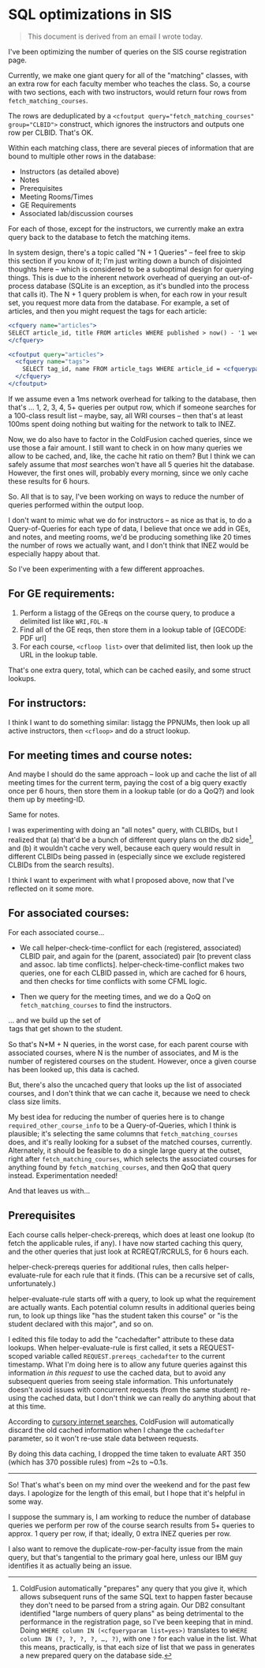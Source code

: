 # SQL optimizations in SIS

> This document is derived from an email I wrote today.

I've been optimizing the number of queries on the SIS course registration page.

Currently, we make one giant query for all of the "matching" classes, with an extra row for each faculty member who teaches the class. So, a course with two sections, each with two instructors, would return four rows from `fetch_matching_courses`.

The rows are deduplicated by a `<cfoutput query="fetch_matching_courses" group="CLBID">` construct, which ignores the instructors and outputs one row per CLBID. That's OK.

Within each matching class, there are several pieces of information that are bound to multiple other rows in the database:

- Instructors (as detailed above)
- Notes
- Prerequisites
- Meeting Rooms/Times
- GE Requirements
- Associated lab/discussion courses

For each of those, except for the instructors, we currently make an extra query back to the database to fetch the matching items.

In system design, there's a topic called "N + 1 Queries" – feel free to skip this section if you know of it; I'm just writing down a bunch of disjointed thoughts here – which is considered to be a suboptimal design for querying things. This is due to the inherent network overhead of querying an out-of-process database (SQLite is an exception, as it's bundled into the process that calls it). The N + 1 query problem is when, for each row in your result set, you request more data from the database. For example, a set of articles, and then you might request the tags for each article:

```cfml
<cfquery name="articles">
SELECT article_id, title FROM articles WHERE published > now() - '1 week'
</cfquery>

<cfoutput query="articles">
  <cfquery name="tags">
    SELECT tag_id, name FROM article_tags WHERE article_id = <cfqueryparam value="#articles.article_id#">
  </cfquery>
</cfoutput>
```

If we assume even a 1ms network overhead for talking to the database, then that's … 1, 2, 3, 4, 5+ queries per output row, which if someone searches for a 100-class result list – maybe, say, all WRI courses – then that's at least 100ms spent doing nothing but waiting for the network to talk to INEZ.

Now, we do also have to factor in the ColdFusion cached queries, since we use those a fair amount. I still want to check in on how many queries we allow to be cached, and, like, the cache hit ratio on them? But I think we can safely assume that _most_ searches won't have all 5 queries hit the database. However, the first ones will, probably every morning, since we only cache these results for 6 hours.

So. All that is to say, I've been working on ways to reduce the number of queries performed within the output loop.

I don't want to mimic what we do for instructors – as nice as that is, to do a Query-of-Queries for each type of data, I believe that once we add in GEs, and notes, and meeting rooms, we'd be producing something like 20 times the number of rows we actually want, and I don't think that INEZ would be especially happy about that.

So I've been experimenting with a few different approaches. 

## For GE requirements: 

1. Perform a listagg of the GEreqs on the course query, to produce a delimited list like `WRI,FOL-N`
2. Find all of the GE reqs, then store them in a lookup table of [GECODE: PDF url]
3. For each course, `<cfloop list>` over that delimited list, then look up the URL in the lookup table.

That's one extra query, total, which can be cached easily, and some struct lookups.

## For instructors:

I think I want to do something similar: listagg the PPNUMs, then look up all active instructors, then `<cfloop>` and do a struct lookup.

## For meeting times and course notes:

And maybe I should do the same approach – look up and cache the list of all meeting times for the current term, paying the cost of a big query exactly once per 6 hours, then store them in a lookup table (or do a QoQ?) and look them up by meeting-ID.

Same for notes.

I was experimenting with doing an "all notes" query, with CLBIDs, but I realized that (a) that'd be a bunch of different query plans on the db2 side[^1], and (b) it wouldn't cache very well, because each query would result in different CLBIDs being passed in (especially since we exclude registered CLBIDs from the search results).

I think I want to experiment with what I proposed above, now that I've reflected on it some more.

## For associated courses:

For each associated course…

- We call helper-check-time-conflict for each (registered, associated) CLBID pair, and again for the (parent, associated) pair [to prevent class and assoc. lab time conflicts]. helper-check-time-conflict makes two queries, one for each CLBID passed in, which are cached for 6 hours, and then checks for time conflicts with some CFML logic.

- Then we query for the meeting times, and we do a QoQ on `fetch_matching_courses` to find the instructors.

… and we build up the set of <option> tags that get shown to the student.

So that's N*M + N queries, in the worst case, for each parent course with associated courses, where N is the number of associates, and M is the number of registered courses on the student. However, once a given course has been looked up, this data is cached. 

But, there's also the uncached query that looks up the list of associated courses, and I don't think that we can cache it, because we need to check class size limits.

My best idea for reducing the number of queries here is to change `required_other_course_info` to be a Query-of-Queries, which I think is plausible; it's selecting the same columns that `fetch_matching_courses` does, and it's really looking for a subset of the matched courses, currently. Alternately, it should be feasible to do a single large query at the outset, right after `fetch_matching_courses`, which selects the associated courses for anything found by `fetch_matching_courses`, and then QoQ that query instead. Experimentation needed!

And that leaves us with…

## Prerequisites

Each course calls helper-check-prereqs, which does at least one lookup (to fetch the applicable rules, if any). I have now started caching this query, and the other queries that just look at RCREQT/RCRULS, for 6 hours each.

helper-check-prereqs queries for additional rules, then calls helper-evaluate-rule for each rule that it finds. (This can be a recursive set of calls, unfortunately.)

helper-evaluate-rule starts off with a query, to look up what the requirement are actually wants. Each potential column results in additional queries being run, to look up things like "has the student taken this course" or "is the student declared with this major", and so on.

I edited this file today to add the "cachedafter" attribute to these data lookups. When helper-evaluate-rule is first called, it sets a REQUEST-scoped variable called `REQUEST.prereqs_cachedafter` to the current timestamp. What I'm doing here is to allow any future queries against this information _in this request_ to use the cached data, but to avoid any subsequent queries from seeing stale information. This unfortunately doesn't avoid issues with concurrent requests (from the same student) re-using the cached data, but I don't think we can really do anything about that at this time.

According to [cursory internet searches](https://www.coldfusionmuse.com/index.cfm/2008/3/18/cachedafter), ColdFusion will automatically discard the old cached information when I change the `cachedafter` parameter, so it won't re-use stale data between requests.

By doing this data caching, I dropped the time taken to evaluate ART 350 (which has 370 possible rules) from ~2s to ~0.1s.

----

So! That's what's been on my mind over the weekend and for the past few days. I apologize for the length of this email, but I hope that it's helpful in some way.

I suppose the summary is, I am working to reduce the number of database queries we perform per row of the course search results from 5+ queries to approx. 1 query per row, if that; ideally, 0 extra INEZ queries per row.

I also want to remove the duplicate-row-per-faculty issue from the main query, but that's tangential to the primary goal here, unless our IBM guy identifies it as actually being an issue.

[^1]: ColdFusion automatically "prepares" any query that you give it, which allows subsequent runs of the same SQL text to happen faster because they don't need to be parsed from a string again. Our DB2 consultant identified "large numbers of query plans" as being detrimental to the performance in the registration page, so I've been keeping that in mind. Doing `WHERE column IN (<cfqueryparam list=yes>)` translates to `WHERE column IN (?, ?, ?, ?, …, ?)`, with one `?` for each value in the list. What this means, practically, is that each size of list that we pass in generates a new prepared query on the database side.
